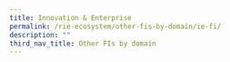 ```yaml
---
title: Innovation & Enterprise
permalink: /rie-ecosystem/other-fis-by-domain/ie-fi/
description: ""
third_nav_title: Other FIs by domain
---
```

